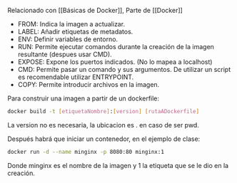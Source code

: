 Relacionado con [[Básicas de Docker]], Parte de [[Docker]]


- FROM: Indica la imagen a actualizar.
- LABEL: Añadir etiquetas de metadatos.
- ENV: Definir variables de entorno.
- RUN: Permite ejecutar comandos durante la creación de la imagen resultante (despues usar CMD).
- EXPOSE: Expone los puertos indicados. (No lo mapea a localhost)
- CMD: Permite pasar un comando y sus argumentos. De utilizar un script es recomendable utilizar ENTRYPOINT.
- COPY: Permite introducir archivos en la imagen.


Para construir una imagen a partir de un dockerfile:

``` bash
docker build -t [etiquetaNombre]:[version] [rutaADockerfile] 
```

La version no es necesaria, la ubicacion es . en caso de ser pwd.

Después habrá que iniciar un contenedor, en el ejemplo de clase:

``` bash
docker run -d --name minginx -p 8080:80 minginx:1
```

Donde minginx es el nombre de la imagen y 1 la etiqueta que se le dio en la creación.

